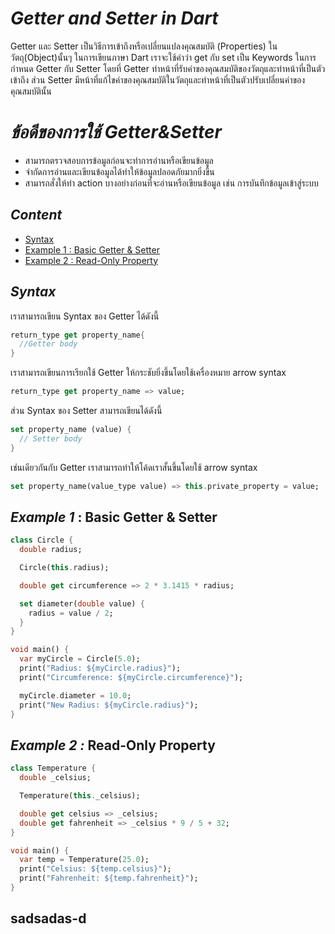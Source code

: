# *Getter and Setter in Dart*
Getter และ Setter เป็นวิธีการเข้าถึงหรือเปลี่ยนแปลงคุณสมบัติ (Properties) ในวัตถุ(Object)นั้นๆ
ในการเขียนภาษา Dart เราจะใช้คำว่า get กับ set เป็น Keywords ในการกำหนด Getter กับ Setter
โดยที่ Getter ทำหน้าที่รับค่าของคุณสมบัติของวัตถุและทำหน้าที่เป็นตัวเข้าถึง ส่วน Setter มีหน้าที่แก้ไขค่าของคุณสมบัติในวัตถุและทำหน้าที่เป็นตัวปรับเปลี่ยนค่าของคุณสมบัตินั้น


  # *ข้อดีของการใช้ Getter&Setter*
  - สามารถตรวจสอบการข้อมูลก่อนจะทำการอ่านหรือเขียนข้อมูล
  - จำกัดการอ่านและเขียนข้อมูลได้ทำให้ข้อมูลปลอดภัยมากยิ่งขึ้น
  - สามารถสั่งให้ทำ action บางอย่างก่อนที่จะอ่านหรือเขียนข้อมูล เช่น การบันทึกข้อมูลเข้าสู่ระบบ
  

  ## *Content*
  - [Syntax](#syntax)
  - [Example 1 : Basic Getter & Setter](#example-1-:-basic-getter-&-setter)
  - [Example 2 : Read-Only Property](#example-2-:-read-only-property)

## *Syntax*
เราสามารถเขียน Syntax ของ Getter ได้ดังนี้
```dart
return_type get property_name{
  //Getter body
}
```
เราสามารถเขียนการเรียกใช้ Getter ให้กระชับยิ่งขึ้นโดยใช้เครื่องหมาย arrow syntax

```dart
return_type get property_name => value;
```
ส่วน Syntax ของ Setter สามารถเขียนได้ดังนี้
```dart
set property_name (value) {
  // Setter body
}
```
เช่นเดียวกันกับ Getter เราสามารถทำให้โค้ดเราสั้นขึ้นโดยใช้ arrow syntax
```dart
set property_name(value_type value) => this.private_property = value;
```

## *Example 1* : Basic Getter & Setter
```dart
class Circle {
  double radius;

  Circle(this.radius);

  double get circumference => 2 * 3.1415 * radius;

  set diameter(double value) {
    radius = value / 2;
  }
}

void main() {
  var myCircle = Circle(5.0);
  print("Radius: ${myCircle.radius}");
  print("Circumference: ${myCircle.circumference}");

  myCircle.diameter = 10.0;
  print("New Radius: ${myCircle.radius}");
}
```
## *Example 2 :* Read-Only Property
```dart
class Temperature {
  double _celsius;

  Temperature(this._celsius);

  double get celsius => _celsius;
  double get fahrenheit => _celsius * 9 / 5 + 32;
}

void main() {
  var temp = Temperature(25.0);
  print("Celsius: ${temp.celsius}");
  print("Fahrenheit: ${temp.fahrenheit}");
}
```
## sadsadas-d
